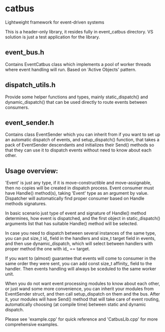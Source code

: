 # catbus
Lightweight framework for event-driven systems

This is a header-only library, it resides fully in event_catbus directory. VS solution is just a test application for the library.

## event_bus.h
Contains EventCatbus class which implements a pool of worker threads where event handling will run. Based on 'Active Objects' pattern.

## dispatch_utils.h
Provide some helper functions and types, mainly static_dispatch() and dynamic_dispatch() that can be used directly to route events between consumers.

## event_sender.h
Contains class EventSender which you can inherit from if you want to set up an automatic dispatch of events, and setup_dispatch() function, that takes a pack of EventSender descendants and initializes their Send() methods so that they can use it to dispatch events without need to know about each other.

## Usage overview:
'Event' is just any type, if it is move-constructible and move-assignable, then no copies will be created in dispatch process.
Event consumer must have Handle() method(s), taking 'Event' type as an argument by value. Dispatcher will automatically find proper consumer based on Handle methods signatures.

In basic scenario just type of event and signature of Handle() method determines, how event is dispatched, and the first object in static_dispatch() arguments list that has suitable Handle() method will be selected.

In case you need to dispatch between several instances of the same type, you can put size_t id_ field in the handlers and size_t target field in events, and then use dynamic_dispatch, which will select between handlers with proper method the one with id_ == target.

If you want to (almost) guarantee that events will come to consumer in the same order they were sent, you can add const size_t affinity_ field to the handler. Then events handling will always be sceduled to the same worker unit.

When you do not want event processing modules to know about each other, or just wand some more convenience, you can inherit your modules from EventSender struct, and then call setup_dispatch on them and the bus. After it, your modules will have Send() method that will take care of event routing, automatically choosing (at compile time) between static and dynamic dispatch.

Please see 'example.cpp' for quick reference and 'CatbusLib.cpp' for more comprehensive examples.

